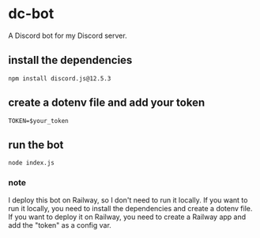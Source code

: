 # dc-bot
A Discord bot for my Discord server.
## install the dependencies
```npm install discord.js@12.5.3```
## create a dotenv file and add your token
```TOKEN=$your_token```
## run the bot
```node index.js```

### note
I deploy this bot on Railway, so I don't need to run it locally. 
If you want to run it locally, you need to install the dependencies and create a dotenv file. 
If you want to deploy it on Railway, you need to create a Railway app and add the "token" as a config var.
